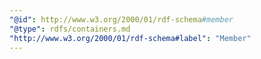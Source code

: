 ```yaml
---
"@id": http://www.w3.org/2000/01/rdf-schema#member
"@type": rdfs/containers.md
"http://www.w3.org/2000/01/rdf-schema#label": "Member"
---
```

